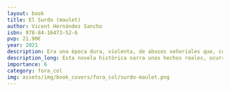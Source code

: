 ```yaml
---
layout: book
title: El Surdo (maulet)
author: Vicent Hernández Sancho
isbn: 978-84-16473-52-6
pvp: 21.90€
year: 2021
description: Era una època dura, violenta, de abusos señoriales que, como consecuencia, forjó hombres valientes
description_long: Esta novela històrica narra unos hechos reales, ocurridos al final del siglo XVII y principios del siguiente. Acciones violentas lideradas por Tono el Surdo, que llevaron a cabo los labradores del antiguo señorio de Xàtiva.
importance: 6
category: fora_col
img: assets/img/book_covers/fora_col/surdo-maulet.png
---
```

